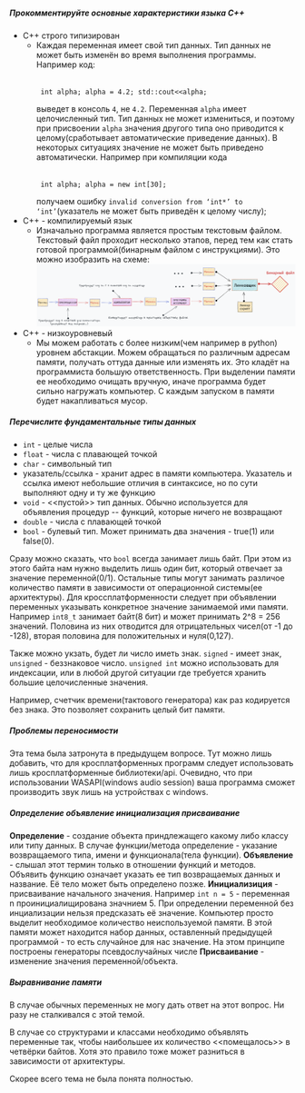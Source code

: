 ##### Прокомментируйте основные характеристики языка C++
- C++ строго типизирован 
    - Каждая переменная имеет свой тип данных. Тип данных не может быть изменён во время выполнения программы. 
    Например код: 
    <br></br><pre><code>
        int alpha;
        alpha = 4.2;
        std::cout<<alpha;
    </code></pre>
    выведет в консоль `4`, не `4.2`. Переменная `alpha` имеет целочисленный тип. Тип данных не может измениться, и поэтому при присвоении `alpha` значения другого типа оно приводится к целому(сработывает автоматические приведение данных).
    В некоторых ситуациях значение не может быть приведено автоматически. Например при компиляции кода
    <br></br><pre><code>
        int alpha;
        alpha = new int[30];
    </code></pre>
    получаем ошибку `invalid conversion from ‘int*’ to ‘int’`(указатель не может быть приведён к целому числу);
- C++ - компилируемый язык
    - Изначально программа является простым текстовым файлом. Текстовый файл проходит несколько этапов, перед тем как стать готовой программой(бинарным файлом с инструкциями). Это можно изобразить на схеме:
    ![Alt text](pics\СборкаSTM.excalidraw.png)
- С++ - низкоуровневый
    - Мы можем работать с более низким(чем например в python) уровнем абстакции. Можем обращаться по различным адресам памяти, получать оттуда данные или изменять их. Это кладёт на программиста большую ответственность.
    При выделении памяти ее необходимо очищать вручную, иначе программа будет сильно нагружать компьютер. С каждым запуском в памяти будет накапливаться мусор.

##### Перечислите фундаментальные типы данных 
- `int` - целые числа
- `float` - числа с плавающей точкой
- `char` - символьный тип
- указатель/ссылка - хранит адрес в памяти компьютера. Указатель и ссылка имеют небольшие отличия в синтаксисе, но по сути выполняют одну и ту же функцию
- `void` - <<пустой>> тип данных. Обычно используется для объявления процедур -- функций, которые ничего не возвращают
- `double` - числа с плавающей точкой
- `bool` - булевый тип. Может принимать два значения - true(1) или false(0).  

Сразу можно сказать, что `bool` всегда занимает лишь байт. При этом из этого байта нам нужно выделить лишь один бит, который отвечает за значение переменной(0/1).
Остальные типы могут занимать различое количество памяти в зависимости от операционной системы(ее архитектуры).
Для кроссплатформенности следует при объявлении переменных указывать конкретное значение занимаемой ими памяти. Например `int8_t` занимает байт(8 бит) и может принимать 2^8 = 256 значений. Половина из них отводится для отрицательных чисел(от -1 до -128), вторая половина для положительных и нуля(0,127).

Также можно укзать, будет ли число иметь знак. `signed` - имеет знак, `unsigned` - беззнаковое число. `unsigned int` можно использовать для индексации, или в любой другой ситуации где требуется хранить большие целочисленные значения.

Например, счетчик времени(тактового генератора) как раз кодируется без знака. Это позволяет сохранить целый бит памяти. 

##### Проблемы переносимости

Эта тема была затронута в предыдущем вопросе. Тут можно лишь добавить, что для кросплатформенных программ следует использовать лишь кросплатформенные библиотеки/api. Очевидно, что при использовании WASAPI(windows audio session) ваша программа сможет производить звук лишь на устройствах с windows.

##### Определение объявление инициализация присваивание

**Определение** - создание объекта приндлежащего какому либо классу или типу данных. В случае функции/метода определение - указание возвращаемого типа, имени и функционала(тела функции).
**Объявление** - слышал этот термин только в отношении функций и методов. Объявить функцию означает указать ее тип возвращаемых данных и название. Её тело может быть определено позже. 
**Инициализиция** - присваивание начального значения. Например `int n = 5` - переменная n проинициалищирована значнием 5. При определении переменной без инциализации нельзя предсказать её значение. Компьютер просто выделит необходимое количество неиспользуемой памяти. В этой памяти может находится набор данных, оставленный предыдущей программой - то есть случайное для нас значение. На этом принципе построены генераторы псевдослучайных числе
**Присваивание** - изменение значения переменной/объекта.

##### Выравнивание памяти

В случае обычных переменных не могу дать ответ на этот вопрос. Ни разу не сталкивался с этой темой.

В случае со структурами и классами необходимо объявлять переменные так, чтобы наибольшее их количество <<помещалось>> в четвёрки байтов. Хотя это правило тоже может разниться в зависимости от архитектуры.

Скорее всего тема не была понята полностью.